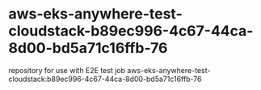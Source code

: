 # aws-eks-anywhere-test-cloudstack-b89ec996-4c67-44ca-8d00-bd5a71c16ffb-76
repository for use with E2E test job aws-eks-anywhere-test-cloudstack:b89ec996-4c67-44ca-8d00-bd5a71c16ffb-76
